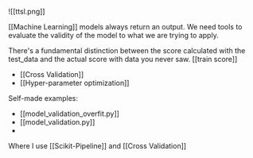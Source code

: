 ![[ttsl.png]]

[[Machine Learning]] models always return an output. We need tools to evaluate the validity of the model to what we are trying to apply.

There's a fundamental distinction between the score calculated with the test_data and the actual score with data you never saw. [[train score]]

- [[Cross Validation]]
- [[Hyper-parameter optimization]] 

Self-made examples:
- [[model_validation_overfit.py]] 
- [[model_validation.py]] 
- 
Where I use [[Scikit-Pipeline]] and [[Cross Validation]]